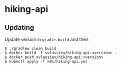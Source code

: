 # hiking-api

## Updating
Update version in `gradle.build` and then
```shell script
$ ./gradlew clean build
$ docker build -t svlassiev/hiking-api:<version> .
$ docker push svlassiev/hiking-api:<version>
$ kubectl apply -f k8s/hiking-api.yml
```
